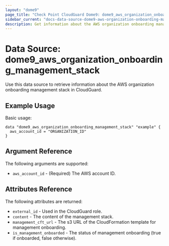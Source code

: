 ```yaml
---
layout: "dome9"
page_title: "Check Point CloudGuard Dome9: dome9_aws_organization_onboarding_management_stack"
sidebar_current: "docs-data-source-dome9-aws-organization-onboarding-management-stack"
description: Get information about the AWS organization onboarding management stack in CloudGuard.
---
```


# Data Source: dome9_aws_organization_onboarding_management_stack

Use this data source to retrieve information about the AWS organization onboarding management stack in CloudGuard.

## Example Usage

Basic usage:

```hcl
data "dome9_aws_organization_onboarding_management_stack" "example" {
  aws_account_id = "ORGANIZATION_ID"
}
```

## Argument Reference

The following arguments are supported:

* `aws_account_id` - (Required) The AWS account ID.

## Attributes Reference

The following attributes are returned:

* `external_id` - Used in the CloudGuard role.
* `content` - The content of the management stack.
* `management_cft_url` - The s3 URL of the CloudFormation template for management onboarding.
* `is_management_onboarded` - The status of management onboarding (true if onboarded, false otherwise).
